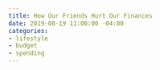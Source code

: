 ```yaml
---
title: How Our Friends Hurt Our Finances
date: 2019-08-19 11:00:00 -04:00
categories:
- lifestyle
- budget
- spending
---
```


